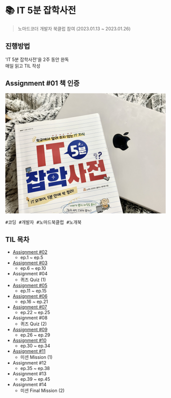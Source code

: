 # 📚 IT 5분 잡학사전
> 노마드코더 개발자 북클럽 참여 (2023.01.13 ~ 2023.01.26)

## 진행방법
'IT 5분 잡학사전'을 2주 동안 완독<br>
매일 읽고 TIL 작성 

## Assignment #01 책 인증
<img src="images/my-book.jpeg">
<pre>#코딩 #개발자 #노마드북클럽 #노개북</pre>

## TIL 목차
* <a href="assignment-02.md">Assignment #02</a>
  * ep.1 ~ ep.5
* <a href="assignment-03.md">Assignment #03</a>
  * ep.6 ~ ep.10
* Assignment #04
  * 퀴즈 Quiz (1)
* <a href="assignment-05.md">Assignment #05</a>
  * ep.11 ~ ep.15
* <a href="assignment-06.md">Assignment #06</a>
  * ep.16 ~ ep.21
* <a href="assignment-07.md">Assignment #07</a>
  * ep.22 ~ ep.25
* Assignment #08
  * 퀴즈 Quiz (2)
* <a href="assignment-09.md">Assignment #09</a>
  * ep.26 ~ ep.29
* <a href="assignment-10.md">Assignment #10</a>
  * ep.30 ~ ep.34
* <a href="index.html">Assignment #11</a>
  * 미션 Mission (1)
* Assignment #12
  * ep.35 ~ ep.38
* Assignment #13
  * ep.39 ~ ep.45
* Assignment #14
  * 미션 Final Mission (2)